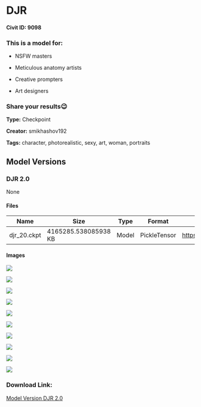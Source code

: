 # DJR

#### Civit ID: 9098

<h3>This is a model for:</h3><ul><li><p>NSFW masters</p></li><li><p>Meticulous anatomy artists</p></li><li><p>Creative prompters</p></li><li><p>Art designers</p></li></ul><h3>Share your results😉</h3>

**Type:** Checkpoint

**Creator:** smikhashov192

**Tags:** character, photorealistic, sexy, art, woman, portraits

## Model Versions

### DJR 2.0

None

#### Files

| Name | Size | Type | Format | Download Url | AutoV1 | AutoV2 | SHA256 | CRC32 | BLAKE3 |
| --- | --- | --- | --- | --- | --- | --- | --- | --- | --- |
| djr_20.ckpt | 4165285.538085938 KB | Model | PickleTensor | https://civitai.com/api/download/models/10753 | 3BF5750F | 70C436B181 | 70C436B181511067A7E36F9C8A8EC69D298F43EA4207885FF3CB7EC815800595 | DCCF5D03 | 9C24A379168A891504C6891EA090868A63EA2FDCD6E39AE7D70B61A6C6888993 |

#### Images

<p><img src="https://image.civitai.com/xG1nkqKTMzGDvpLrqFT7WA/df131b33-26f9-4358-2c85-942484412f00/width=450/104090.jpeg" /></p>

<p><img src="https://image.civitai.com/xG1nkqKTMzGDvpLrqFT7WA/83d07115-c68b-44f1-c98c-f30c420a6a00/width=450/104099.jpeg" /></p>

<p><img src="https://image.civitai.com/xG1nkqKTMzGDvpLrqFT7WA/1be567da-a655-4966-22d9-7bb3f6e41b00/width=450/104098.jpeg" /></p>

<p><img src="https://image.civitai.com/xG1nkqKTMzGDvpLrqFT7WA/156f6492-9e1a-43a9-2ca7-b61032b10500/width=450/104097.jpeg" /></p>

<p><img src="https://image.civitai.com/xG1nkqKTMzGDvpLrqFT7WA/dc2b554b-6887-411b-14e1-5cfddac38000/width=450/104096.jpeg" /></p>

<p><img src="https://image.civitai.com/xG1nkqKTMzGDvpLrqFT7WA/117eb74a-e1ac-4dc6-998a-7e9ec9f53000/width=450/104095.jpeg" /></p>

<p><img src="https://image.civitai.com/xG1nkqKTMzGDvpLrqFT7WA/fd688f8b-06e8-41a3-7102-fc58df308500/width=450/104094.jpeg" /></p>

<p><img src="https://image.civitai.com/xG1nkqKTMzGDvpLrqFT7WA/eb9a568c-38f0-4a4e-d07e-2fc6040ba800/width=450/104093.jpeg" /></p>

<p><img src="https://image.civitai.com/xG1nkqKTMzGDvpLrqFT7WA/e3e222d9-e52e-44a0-46ba-31cbaed2db00/width=450/104092.jpeg" /></p>

<p><img src="https://image.civitai.com/xG1nkqKTMzGDvpLrqFT7WA/d84b1365-3b0a-416f-8d7a-22a04d831300/width=450/104091.jpeg" /></p>

### Download Link:

[Model Version DJR 2.0](https://civitai.com/api/download/models/10753)

